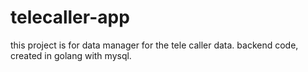 # telecaller-app
this project is for data manager for the tele caller data. backend code, created in golang with mysql.
